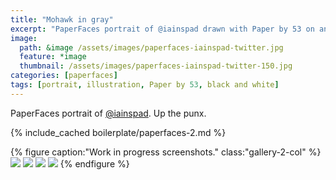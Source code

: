 ```yaml
---
title: "Mohawk in gray"
excerpt: "PaperFaces portrait of @iainspad drawn with Paper by 53 on an iPad."
image: 
  path: &image /assets/images/paperfaces-iainspad-twitter.jpg 
  feature: *image
  thumbnail: /assets/images/paperfaces-iainspad-twitter-150.jpg
categories: [paperfaces]
tags: [portrait, illustration, Paper by 53, black and white]
---
```


PaperFaces portrait of [@iainspad](https://twitter.com/iainspad). Up the punx.

{% include_cached boilerplate/paperfaces-2.md %}

{% figure caption:"Work in progress screenshots." class:"gallery-2-col" %}
[![](/assets/images/paperfaces-iainspad-process-1-600.jpg)](/assets/images/paperfaces-iainspad-process-1-lg.jpg)
[![](/assets/images/paperfaces-iainspad-process-2-600.jpg)](/assets/images/paperfaces-iainspad-process-2-lg.jpg)
[![](/assets/images/paperfaces-iainspad-process-3-600.jpg)](/assets/images/paperfaces-iainspad-process-3-lg.jpg)
[![](/assets/images/paperfaces-iainspad-process-4-600.jpg)](/assets/images/paperfaces-iainspad-process-4-lg.jpg)
{% endfigure %}
